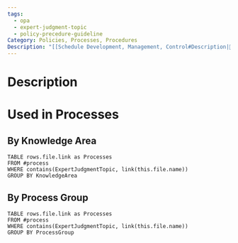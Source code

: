 ```yaml
---
tags:
  - opa
  - expert-judgment-topic
  - policy-precedure-guideline
Category: Policies, Processes, Procedures
Description: "[[Schedule Development, Management, Control#Description|📝]]"
---
```

# Description

# Used in Processes
## By Knowledge Area
```dataview
TABLE rows.file.link as Processes
FROM #process 
WHERE contains(ExpertJudgmentTopic, link(this.file.name))
GROUP BY KnowledgeArea
```
## By Process Group
```dataview
TABLE rows.file.link as Processes
FROM #process 
WHERE contains(ExpertJudgmentTopic, link(this.file.name))
GROUP BY ProcessGroup
```
